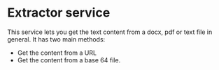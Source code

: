 # Extractor service

This service lets you get the text content from a docx, pdf or text file in general.
It has two main methods:
- Get the content from a URL
- Get the content from a base 64 file.
